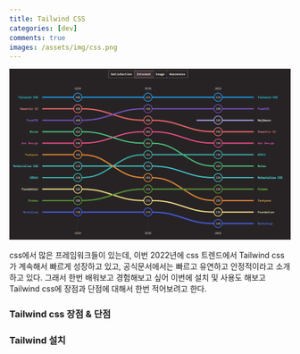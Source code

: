 ```yaml
---
title: Tailwind CSS
categories: [dev]
comments: true
images: /assets/img/css.png
---
```


![css](/assets/img/css.png)

css에서 많은 프레임워크들이 있는데, 이번 2022년에 css 트렌드에서 Tailwind css가 계속해서 빠르게 성장하고 있고, 공식문서에서는 빠르고 유연하고 안정적이라고 소개하고 있다. 그래서 한번 배워보고 경험해보고 싶어 이번에 설치 및 사용도 해보고 Tailwind css에 장점과 단점에 대해서 한번 적어보려고 한다.

### Tailwind css 장점 & 단점

### Tailwind 설치
